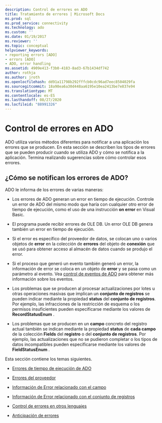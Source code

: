 ```yaml
---
description: Control de errores en ADO
title: Tratamiento de errores | Microsoft Docs
ms.prod: sql
ms.prod_service: connectivity
ms.technology: ado
ms.custom: ''
ms.date: 01/19/2017
ms.reviewer: ''
ms.topic: conceptual
helpviewer_keywords:
- reporting errors [ADO]
- errors [ADO]
- ADO, error handling
ms.assetid: 4909e413-f3b0-4183-8ad3-67b1434df742
author: rothja
ms.author: jroth
ms.openlocfilehash: dd91a11798b292fffcb0cdc96ad7eec8504029fa
ms.sourcegitcommit: 18a98ea6a30d448aa6195e10ea2413be7e837e94
ms.translationtype: MT
ms.contentlocale: es-ES
ms.lasthandoff: 08/27/2020
ms.locfileid: "88991326"
---
```

# <a name="error-handling-in-ado"></a>Control de errores en ADO
ADO utiliza varios métodos diferentes para notificar a una aplicación los errores que se producen. En esta sección se describen los tipos de errores que se pueden producir cuando se utiliza ADO y cómo se notifica a la aplicación. Termina realizando sugerencias sobre cómo controlar esos errores.  
  
## <a name="how-does-ado-report-errors"></a>¿Cómo se notifican los errores de ADO?  
 ADO le informa de los errores de varias maneras:  
  
-   Los errores de ADO generan un error en tiempo de ejecución. Controle un error de ADO del mismo modo que haría con cualquier otro error de tiempo de ejecución, como el uso de una instrucción **on error** en Visual Basic.  
  
-   El programa puede recibir errores de OLE DB. Un error OLE DB genera también un error en tiempo de ejecución.  
  
-   Si el error es específico del proveedor de datos, se colocan uno o varios objetos de **error** en la colección de **errores** del objeto de **conexión** que se usó para obtener acceso al almacén de datos cuando se produjo el error.  
  
-   Si el proceso que generó un evento también generó un error, la información de error se coloca en un objeto de **error** y se pasa como un parámetro al evento. Vea [control de eventos de ADO](./handling-ado-events.md) para obtener más información sobre los eventos.  
  
-   Los problemas que se producen al procesar actualizaciones por lotes u otras operaciones masivas que implican un **conjunto de registros** se pueden indicar mediante la propiedad **status** del **conjunto de registros**. Por ejemplo, las infracciones de la restricción de esquema o los permisos insuficientes pueden especificarse mediante los valores de **RecordStatusEnum** .  
  
-   Los problemas que se producen en un **campo** concreto del registro actual también se indican mediante la propiedad **status** de **cada campo** de la colección **Fields** del **registro** o del **conjunto de registros**. Por ejemplo, las actualizaciones que no se pudieron completar o los tipos de datos incompatibles pueden especificarse mediante los valores de **FieldStatusEnum** .  
  
 Esta sección contiene los temas siguientes.  
  
-   [Errores de tiempo de ejecución de ADO](./ado-errors.md)  
  
-   [Errores del proveedor](./provider-errors.md)  
  
-   [Información de Error relacionado con el campo](./field-related-error-information.md)  
  
-   [Información de Error relacionado con el conjunto de registros](./recordset-related-error-information.md)  
  
-   [Control de errores en otros lenguajes](./handling-errors-in-other-languages.md)  
  
-   [Anticipación de errores](./anticipating-errors.md)